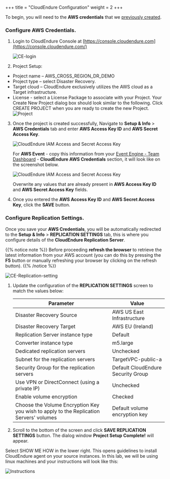 +++
title = "CloudEndure Configuration"
weight = 2
+++


To begin, you will need to the **AWS credentials** that we [previously created](/0_prerequisites/1_createawsaccount.html). 

### Configure AWS Credentials.

1. Login to CloudEndure Console at [https://console.cloudendure.com](https://console.cloudendure.com/)

    ![CE-login](/ce/CE-login.png?classes=shadow,border&height=200px)

2. Project Setup:

- Project name – AWS_CROSS_REGION_DR_DEMO
- Project type – select Disaster Recovery.
- Target cloud – CloudEndure exclusively utilizes the AWS cloud as a Target infrastructure.
- License - select a License Package to associate with your Project.
Your Create New Project dialog box should look similar to the following. Click CREATE PROJECT when you are ready to create the new Project.
![Project](/lab1/PROJECT_CONFIGURATION.png?classes=shadow,border&height=350px)

3. Once the project is created successfully, Navigate to **Setup & Info** > **AWS Credentials** tab and enter **AWS Access Key ID** and **AWS Secret Access Key**.
   
    ![CloudEndure IAM Access and Secret Access Key](/ce/ce-self-service-accesskeys.png?classes=shadow,border&height=100px)

    For **AWS Event** - copy this information from your <A href="https://dashboard.eventengine.run/dashboard" target="_blank">Event Engine - Team Dashboard</a> - **CloudEndure AWS Credentials** section, it will look like on the screenshot below.  

    ![CloudEndure IAM Access and Secret Access Key](/ce/CE-credentials.png)

    Overwrite any values that are already present in **AWS Access Key ID** and **AWS Secret Access Key** fields.

4. Once you entered the **AWS Access Key ID** and **AWS Secret Access Key**, click the **SAVE** button.

### Configure Replication Settings.

Once you save your **AWS Credentials**, you will be automatically redirected to the **Setup & Info** > **REPLICATION SETTINGS** tab, this is where you configure details of the **CloudEndure Replication Server**.

{{% notice note %}}
Before proceeding **refresh the browser** to retrieve the latest information from your AWS account (you can do this by pressing the **F5** button or manually refreshing your browser by clicking on the refresh button).
{{% /notice %}}

![CE-Replication-setting](/lab1/replication_settings.png?classes=shadow,border&height=350px)

1. Update the configuration of the **REPLICATION SETTINGS** screen to match the values below:

    | Parameter                                  | Value                                                        |
    | ------------------------------------------ | ------------------------------------------------------------ |
    | Disaster Recovery Source                           | AWS US East Infrastructure                                         |
    | Disaster Recovery Target                           | AWS EU (Ireland)                                         |
    | Replication Server instance type           | Default                                                      |
    | Converter instance type                    | m5.large                                                     |
    | Dedicated replication servers              | Unchecked                                                    |
    | Subnet for the replication servers         | TargetVPC-public-a |
    | Security Group for the replication servers | Default CloudEndure Security Group                                                     |
    | Use VPN or DirectConnect (using a private IP) | Unchecked                                                |
    | Enable volume encryption                   | Checked                                                     |    
    | Choose the Volume Encryption Key you wish to apply to the Replication Servers' volumes | Default volume encryption key  |
    

2. Scroll to the bottom of the screen and click **SAVE REPLICATION SETTINGS** button. The dialog window  **Project Setup Complete!** will appear.

Select SHOW ME HOW in the lower right. This opens guidelines to install CloudEndure agent on your source instances. In this lab, we will be using linux machines and your instructions will look like this:

![Instructions](/lab1/instructions.png?classes=shadow,border&height=250px)


